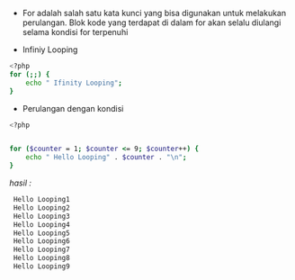 - For adalah salah satu kata kunci yang bisa digunakan untuk melakukan perulangan. Blok kode yang terdapat di dalam for akan selalu diulangi selama kondisi for terpenuhi

- Infiniy Looping

```zsh
<?php
for (;;) {
    echo " Ifinity Looping";
}
```

- Perulangan dengan kondisi

```zsh
<?php


for ($counter = 1; $counter <= 9; $counter++) {
    echo " Hello Looping" . $counter . "\n";
}
```

_hasil :_

```zsh
 Hello Looping1
 Hello Looping2
 Hello Looping3
 Hello Looping4
 Hello Looping5
 Hello Looping6
 Hello Looping7
 Hello Looping8
 Hello Looping9
```
